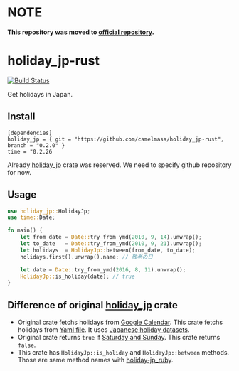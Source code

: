 # NOTE

**This repository was moved to [official repository](https://github.com/holiday-jp/holiday_jp-rust).**


# holiday_jp-rust

[![Build Status](https://travis-ci.org/camelmasa/holiday_jp-rust.svg?branch=master)](https://travis-ci.org/camelmasa/holiday_jp-rust)

Get holidays in Japan.


## Install

```
[dependencies]
holiday_jp = { git = "https://github.com/camelmasa/holiday_jp-rust", branch = "0.2.0" }
time = "0.2.26
```

Already [holiday_jp](https://lib.rs/crates/holiday_jp) crate was reserved.
We need to specify github repository for now.


## Usage

```rust
use holiday_jp::HolidayJp;
use time::Date;

fn main() {
    let from_date = Date::try_from_ymd(2010, 9, 14).unwrap();
    let to_date   = Date::try_from_ymd(2010, 9, 21).unwrap();
    let holidays  = HolidayJp::between(from_date, to_date);
    holidays.first().unwrap().name; // 敬老の日

    let date = Date::try_from_ymd(2016, 8, 11).unwrap();
    HolidayJp::is_holiday(date); // true
}
```


## Difference of original [holiday_jp](https://lib.rs/crates/holiday_jp) crate

- Original crate fetchs holidays from [Google Calendar](https://github.com/atsushi130/holiday-jp/blob/master/src/holiday_jp/holiday_service.rs#L49-L53). This crate fetchs holidays from [Yaml file](https://github.com/camelmasa/holiday_jp-rust/blob/master/holidays.yml). It uses [Japanese holiday datasets](https://github.com/holiday-jp/holiday_jp).
- Original crate returns `true` if [Saturday and Sunday](https://github.com/atsushi130/holiday-jp/blob/master/src/holiday_jp/holiday_service.rs#L25-L28). This crate returns `false`.
- This crate has `HolidayJp::is_holiday` and `HolidayJp::between` methods. Those are same method names with [holiday-jp_ruby](https://github.com/holiday-jp/holiday_jp-ruby).
